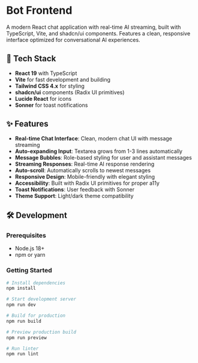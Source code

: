 # Bot Frontend

A modern React chat application with real-time AI streaming, built with TypeScript, Vite, and shadcn/ui components. Features a clean, responsive interface optimized for conversational AI experiences.

## 🚀 Tech Stack

- **React 19** with TypeScript
- **Vite** for fast development and building
- **Tailwind CSS 4.x** for styling
- **shadcn/ui** components (Radix UI primitives)
- **Lucide React** for icons
- **Sonner** for toast notifications

## ✨ Features

- **Real-time Chat Interface**: Clean, modern chat UI with message streaming
- **Auto-expanding Input**: Textarea grows from 1-3 lines automatically
- **Message Bubbles**: Role-based styling for user and assistant messages
- **Streaming Responses**: Real-time AI response rendering
- **Auto-scroll**: Automatically scrolls to newest messages
- **Responsive Design**: Mobile-friendly with elegant styling
- **Accessibility**: Built with Radix UI primitives for proper a11y
- **Toast Notifications**: User feedback with Sonner
- **Theme Support**: Light/dark theme compatibility

## 🛠️ Development

### Prerequisites
- Node.js 18+
- npm or yarn

### Getting Started

```bash
# Install dependencies
npm install

# Start development server
npm run dev

# Build for production
npm run build

# Preview production build
npm run preview

# Run linter
npm run lint
```